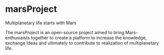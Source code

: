 # marsProject
Multiplanetary life starts with Mars

The marsProject is an open-source project aimed to bring Mars-enthusiaists together to create a platform to increase the knowledge, exchange ideas and ultimately to contribute to realization of multiplanetary life. 
